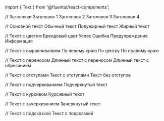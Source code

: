 import { Text } from '@fluentui/react-components';

// Заголовки
<Text variant="xLarge">Заголовок 1</Text>
<Text variant="large">Заголовок 2</Text>
<Text variant="medium">Заголовок 3</Text>
<Text variant="small">Заголовок 4</Text>

// Основной текст
<Text>Обычный текст</Text>
<Text weight="semibold">Полужирный текст</Text>
<Text weight="bold">Жирный текст</Text>

// Текст с цветом
<Text color="brand">Брендовый цвет</Text>
<Text color="success">Успех</Text>
<Text color="error">Ошибка</Text>
<Text color="warning">Предупреждение</Text>
<Text color="info">Информация</Text>

// Текст с выравниванием
<Text align="left">По левому краю</Text>
<Text align="center">По центру</Text>
<Text align="right">По правому краю</Text>

// Текст с переносом
<Text wrap>Длинный текст с переносом</Text>
<Text truncate>Длинный текст с обрезанием</Text>

// Текст с отступами
<Text block>Текст с отступами</Text>
<Text inline>Текст без отступов</Text>

// Текст с подчеркиванием
<Text underline>Подчеркнутый текст</Text>

// Текст с курсивом
<Text italic>Курсивный текст</Text>

// Текст с зачеркиванием
<Text strikethrough>Зачеркнутый текст</Text>

// Текст с подсказкой
<Tooltip content="Подсказка">
  <Text>Текст с подсказкой</Text>
</Tooltip>